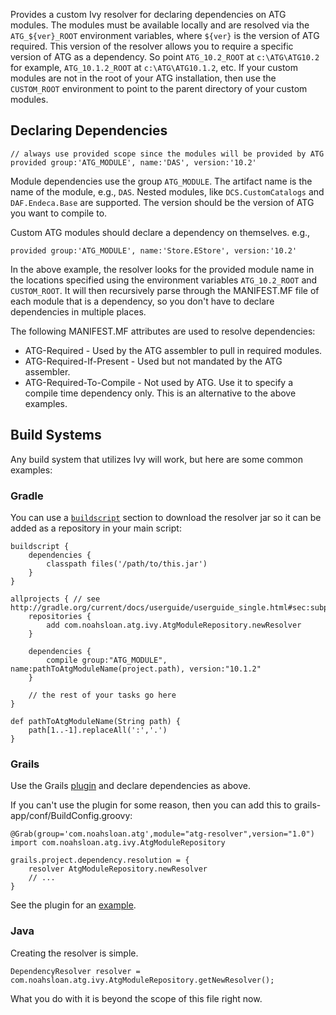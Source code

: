 Provides a custom Ivy resolver for declaring dependencies on ATG modules. The 
modules must be available locally and are resolved via the `ATG_${ver}_ROOT` 
environment variables, where `${ver}` is the version of ATG required.
This version of the resolver allows you to require a specific version of 
ATG as a dependency. So point `ATG_10.2_ROOT` at `c:\ATG\ATG10.2` for example, 
`ATG_10.1.2_ROOT` at `c:\ATG\ATG10.1.2`, etc.
If your custom modules are not in the root of your ATG installation, then
use the `CUSTOM_ROOT` environment to point to the parent directory of your 
custom modules. 

## Declaring Dependencies

	// always use provided scope since the modules will be provided by ATG
	provided group:'ATG_MODULE', name:'DAS', version:'10.2'

Module dependencies use the group `ATG_MODULE`. 
The artifact name is the name of the module, e.g., `DAS`. 
Nested modules, like `DCS.CustomCatalogs` and `DAF.Endeca.Base` are supported.
The version should be the version of ATG you want to compile to.

Custom ATG modules should declare a dependency on themselves. e.g.,

	provided group:'ATG_MODULE', name:'Store.EStore', version:'10.2'

In the above example, the resolver looks for the provided module name in the 
locations specified using the environment variables `ATG_10.2_ROOT` and 
`CUSTOM_ROOT`. It will then recursively parse through the MANIFEST.MF file 
of each module that is a dependency, so you don't have to declare dependencies 
in multiple places.

The following MANIFEST.MF attributes are used to resolve dependencies:
* ATG-Required - Used by the ATG assembler to pull in required modules.
* ATG-Required-If-Present - Used but not mandated by the ATG assembler.
* ATG-Required-To-Compile - Not used by ATG. Use it to specify a compile time dependency only. This is an alternative to the above examples.

## Build Systems

Any build system that utilizes Ivy will work, but here are some common examples:

### Gradle

You can use a [`buildscript`][gradle-external-deps] section to download the resolver jar so it can be 
added as a repository in your main script:

	buildscript {
	    dependencies {
	        classpath files('/path/to/this.jar')
	    }
	}

	allprojects { // see http://gradle.org/current/docs/userguide/userguide_single.html#sec:subproject_configuration
		repositories {
			add com.noahsloan.atg.ivy.AtgModuleRepository.newResolver
		}

		dependencies {
		    compile group:"ATG_MODULE", name:pathToAtgModuleName(project.path), version:"10.1.2"
		}
		
		// the rest of your tasks go here
	}

    def pathToAtgModuleName(String path) { 
        path[1..-1].replaceAll(':','.')
    }

### Grails

Use the Grails [plugin][atg-grails-plugin] and declare dependencies as above.

If you can't use the plugin for some reason, then you can add this to 
grails-app/conf/BuildConfig.groovy:

	@Grab(group='com.noahsloan.atg',module="atg-resolver",version="1.0")
	import com.noahsloan.atg.ivy.AtgModuleRepository

	grails.project.dependency.resolution = {
		resolver AtgModuleRepository.newResolver		
		// ... 
	}

See the plugin for an [example][atg-grails-build-config].

### Java

Creating the resolver is simple.

	DependencyResolver resolver = com.noahsloan.atg.ivy.AtgModuleRepository.getNewResolver();

What you do with it is beyond the scope of this file right now.

[atg-grails-plugin]: https://github.com/iamnoah/grails-atg-core-plugin "It's awesome."
[atg-grails-build-config]: https://github.com/iamnoah/grails-atg-core-plugin/blob/master/grails-app/conf/BuildConfig.groovy#L17
[gradle-external-deps]: http://gradle.org/current/docs/userguide/userguide_single.html#sec:external_dependencies
